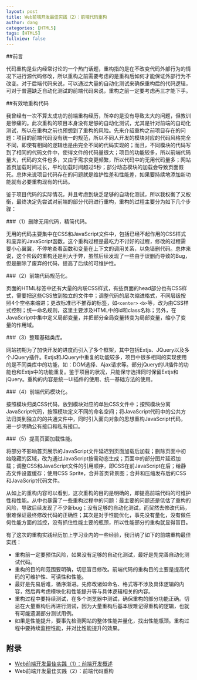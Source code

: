 ---layout: posttitle: Web前端开发最佳实践（2）：前端代码重构author: dangcategories: [HTML5]tags: [HTML5]fullview: false---	##前言代码重构是业内经常讨论的一个热门话题，重构指的是在不改变代码外部行为的情况下进行源代码修改，所以重构之前需要考虑的是重构后如何才能保证外部行为不改变。对于后端代码来说，可以通过大量的自动化测试来确保重构后的代码逻辑，可对于普遍缺乏自动化测试的前端代码来说，重构之前一定要考虑再三才能下手。##有效地重构代码我曾经有一次不算太成功的前端重构经历，所幸的是没有导致太大的问题，但教训是惨痛的。此次重构的项目本身没有足够的自动化测试，尤其是针对前端的自动化测试，所以在重构之前也预想到了重构的风险。先来介绍重构之前项目存在的问题：项目的前端代码没有统一的规范，所以不同人开发的模块对应的代码风格完全不同，即使有相同的逻辑也是由完全不同的代码实现的；而且，不同模块的代码写到了相同的代码文件中，使得文件的代码量很大；项目的功能较多，所以前端代码量大，代码的文件也多，又由于需求变更频繁，所以代码中的无用代码量多；网站首页加载时间过长，平均加载时间超过5秒；部分动态模块的加载会导致页面假死。总体来说项目代码存在的问题就是维护性差和性能差，如果要持续地添加新功能就有必要重构现有的代码。鉴于项目代码的实际情况，并且考虑到缺乏足够的自动化测试，所以我权衡了又权衡，最终决定先尝试对前端的部分代码进行重构，重构的过程主要分为如下几个步骤：###（1）删除无用代码，精简代码。无用的代码主要集中在CSS和JavaScript文件中，包括已经不起作用的CSS样式和废弃的JavaScript函数。这个重构过程是最吃力不讨好的过程，修改的过程需要小心翼翼，不停地查看函数和变量在上下文的调用关系，以免错删代码。总体来说，这个阶段的重构还是利大于弊，虽然后续发现了一些由于误删而导致的Bug，但是删除了废弃的代码，提高了后续的可维护性。###（2）前端代码规范化。页面的HTML标签中还有大量的内联CSS样式，有些页面的head部分也有CSS样式，需要把这些CSS放到独立的文件中；调整代码的层次缩进格式，不同层级按照4个空格来缩进；更改标准已不推荐的标签，如`<center>` `<b>`等，改为由CSS样式控制；统一命名规则，这里主要涉及HTML中的id和class名称；另外，在JavaScript中集中定义局部变量，并把部分全局变量转变为局部变量，缩小了变量的作用域。###（3）整理基础类库。网站初期为了加快开发的进度而引入了多个框架，其中包括Extjs、JQuery以及多个JQuery插件。Extjs和JQuery中重复的功能较多，项目中很多相同的实现使用的是不同类库中的功能，如：DOM选择、Ajax请求等。部分jQuery的UI插件的功能也和Extjs中的功能重复。鉴于项目的状况，只能保守选择同时保留Extjs和jQuery。重构的内容是统一UI插件的使用、统一基础方法的使用。###（4）前端代码模块化。按照模块归类CSS代码，放到模块对应的单独CSS文件中；按照模块分离JavaScript代码，按照模块定义不同的命名空间；将JavaScript代码中的公共方法归类到独立的的共通文件中，同时引入面向对象的思想重构JavaScript代码，进一步明确公有接口和私有接口。###（5）提高页面加载性能。将部分不影响首页展示的JavaScript文件延迟到页面加载后加载；删除页面中初始隐藏的区域，改为通过JavaScript按需动态生成；页面中的部分图片延迟加载；调整CSS和JavaScript文件的引用顺序，即CSS在前JavaScript在后；给静态文件设置缓存；使用CSS Sprite，合并首页背景图；合并和压缩发布后的CSS和JavaScript代码文件。从如上的重构内容可以看到，这次重构的目的是明确的，即提高前端代码的可维护性和性能。从中也暴露了一些重构过程中的问题：最主要的问题还是低估了重构的风险，导致后续发现了不少新bug；没有足够的自动化测试，而贸然去修改代码，很难保证最终修改代码的正确性；其次是对于性能优化，事先没有量化，没有做任何性能方面的监控，没有抓住性能主要的瓶颈，所以性能部分的重构就显得盲目。有了这次的重构实践经历加上学习业内的一些经验，我归纳了如下的前端重构最佳实践：* 重构前一定要预估风险，如果没有足够的自动化测试，最好是先完善自动化测试代码。* 重构的目的和范围要明确，切忌盲目修改。前端代码的重构目的主要是提高代码的可维护性、可读性和性能。* 最好是先易后难，循序渐进。先修改诸如命名、格式等不涉及具体逻辑的内容，然后再考虑模块化和性能提升等与具体逻辑相关的内容。* 重构过程中要持续测试，在多个浏览器中测试，确保重构的部分功能正确。切忌在大量重构后再进行测试，因为大量重构后基本很难记得重构的逻辑，也就有可能遗漏部分测试用例。* 如果是性能提升，要事先检测网站的整体性能并量化，找出性能瓶颈。重构过程中要持续监控性能，并对比性能提升的效果。## 附录* [Web前端开发最佳实践（1）：前端开发概述](http://www.cnblogs.com/dangjian/p/4228313.html)* Web前端开发最佳实践（2）：前端代码重构